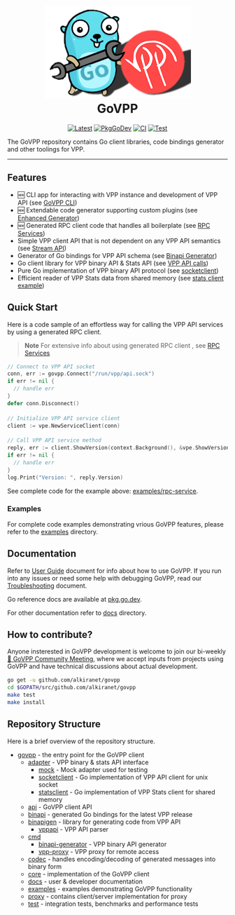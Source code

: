 <h1 align="center" style="border-bottom: none">
    <img alt="logo" src="./docs/govpp-logo.png"><br>GoVPP
</h1>

<p align="center">
	<a href="https://github.com/FDio/govpp/tags"><img src="https://img.shields.io/github/v/tag/fdio/govpp?label=latest&logo=github&sort=semver&color=blue" alt="Latest"></a>
	<a href="https://pkg.go.dev/github.com/alkiranet/govpp"><img src="https://pkg.go.dev/badge/github.com/alkiranet/govpp" alt="PkgGoDev"></a>
	<a href="https://github.com/FDio/govpp/actions/workflows/ci.yaml"><img src="https://github.com/FDio/govpp/actions/workflows/ci.yaml/badge.svg" alt="CI"></a>
	<a href="https://github.com/FDio/govpp/actions/workflows/test.yaml"><img src="https://github.com/FDio/govpp/actions/workflows/test.yaml/badge.svg" alt="Test"></a>
</p>

The GoVPP repository contains Go client libraries, code bindings generator and other toolings for VPP.

---

## Features

* 🆕 CLI app for interacting with VPP instance and development of VPP API (see [GoVPP CLI](https://github.com/FDio/govpp/blob/master/docs/GOVPP_CLI.md))
* 🆕 Extendable code generator supporting custom plugins (see [Enhanced Generator](https://github.com/FDio/govpp/discussions/94))
* 🆕 Generated RPC client code that handles all boilerplate (see [RPC Services](https://github.com/FDio/govpp/discussions/58))
* Simple VPP client API that is not dependent on any VPP API semantics (see [Stream API](https://github.com/FDio/govpp/discussions/43))
* Generator of Go bindings for VPP API schema (see [Binapi Generator](https://github.com/FDio/govpp/blob/master/docs/USER_GUIDE.md#binary-api-generator))
* Go client library for VPP binary API & Stats API (see [VPP API calls](https://github.com/FDio/govpp/blob/master/docs/USER_GUIDE.md#vpp-api-calls))
* Pure Go implementation of VPP binary API protocol (see [socketclient](https://github.com/FDio/govpp/blob/master/adapter/socketclient/socketclient.go))
* Efficient reader of VPP Stats data from shared memory (see [stats client example](https://github.com/FDio/govpp/tree/master/examples/stats-client))

## Quick Start

Here is a code sample of an effortless way for calling the VPP API services by using a generated RPC client.

> **Note**
> For extensive info about using generated RPC client , see [RPC Services](https://github.com/FDio/govpp/discussions/58)

```go
// Connect to VPP API socket
conn, err := govpp.Connect("/run/vpp/api.sock")
if err != nil {
  // handle err
}
defer conn.Disconnect()

// Initialize VPP API service client
client := vpe.NewServiceClient(conn)

// Call VPP API service method
reply, err := client.ShowVersion(context.Background(), &vpe.ShowVersion{})
if err != nil {
  // handle err
}
log.Print("Version: ", reply.Version)
```

See complete code for the example above: [examples/rpc-service](examples/rpc-service).

### Examples

For complete code examples demonstrating vrious GoVPP features, please refer to the [examples](examples) directory.

## Documentation

Refer to [User Guide](docs/USER_GUIDE.md) document for info about how to use GoVPP. 
If you run into any issues or need some help with debugging GoVPP, read our [Troubleshooting](docs/TROUBLESHOOTING.md) document.

Go reference docs are available at [pkg.go.dev](https://pkg.go.dev/github.com/alkiranet/govpp). 

For other documentation refer to [docs](docs) directory.

## How to contribute?

Anyone insterested in GoVPP development is welcome to join our bi-weekly [📣 GoVPP Community Meeting](https://github.com/FDio/govpp/discussions/46), where we accept inputs from projects using GoVPP and have technical discussions about actual development.

```sh
go get -u github.com/alkiranet/govpp
cd $GOPATH/src/github.com/alkiranet/govpp
make test
make install
```

## Repository Structure

Here is a brief overview of the repository structure.

- [govpp](govpp.go) - the entry point for the GoVPP client
  - [adapter](adapter) - VPP binary & stats API interface
    - [mock](adapter/mock) - Mock adapter used for testing
    - [socketclient](adapter/socketclient) - Go implementation of VPP API client for unix socket
    - [statsclient](adapter/statsclient) - Go implementation of VPP Stats client for shared memory
  - [api](api) - GoVPP client API
  - [binapi](binapi) - generated Go bindings for the latest VPP release
  - [binapigen](binapigen) - library for generating code from VPP API
    - [vppapi](binapigen/vppapi) - VPP API parser
  - [cmd](cmd)
    - [binapi-generator](cmd/binapi-generator) - VPP binary API generator
    - [vpp-proxy](cmd/vpp-proxy) - VPP proxy for remote access
  - [codec](codec) - handles encoding/decoding of generated messages into binary form
  - [core](core) - implementation of the GoVPP client
  - [docs](docs) - user & developer documentation
  - [examples](examples) - examples demonstrating GoVPP functionality
  - [proxy](proxy) - contains client/server implementation for proxy
  - [test](test) - integration tests, benchmarks and performance tests
  
